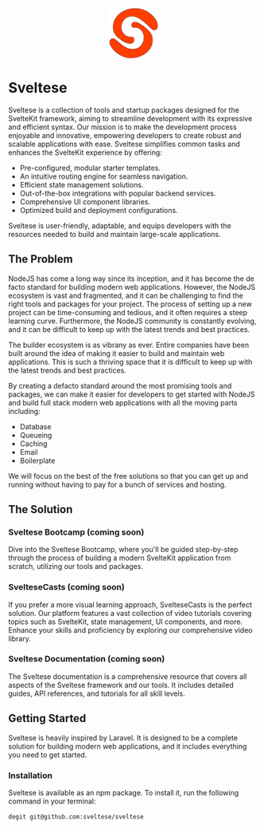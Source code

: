 <p align="center" width="100%">
    <img width="20%" src="./static/logo.svg"> 
</p>

# Sveltese

Sveltese is a collection of tools and startup packages designed for the SvelteKit framework, aiming to streamline development with its expressive and efficient syntax. Our mission is to make the development process enjoyable and innovative, empowering developers to create robust and scalable applications with ease. Sveltese simplifies common tasks and enhances the SvelteKit experience by offering:

- Pre-configured, modular starter templates.
- An intuitive routing engine for seamless navigation.
- Efficient state management solutions.
- Out-of-the-box integrations with popular backend services.
- Comprehensive UI component libraries.
- Optimized build and deployment configurations.

Sveltese is user-friendly, adaptable, and equips developers with the resources needed to build and maintain large-scale applications.

## The Problem

NodeJS has come a long way since its inception, and it has become the de facto standard for building modern web applications. However, the NodeJS ecosystem is vast and fragmented, and it can be challenging to find the right tools and packages for your project. The process of setting up a new project can be time-consuming and tedious, and it often requires a steep learning curve. Furthermore, the NodeJS community is constantly evolving, and it can be difficult to keep up with the latest trends and best practices.

The builder ecosystem is as vibrany as ever. Entire companies have been built around the idea of making it easier to build and maintain web applications. This is such a thriving space that it is difficult to keep up with the latest trends and best practices.

By creating a defacto standard around the most promising tools and packages, we can make it easier for developers to get started with NodeJS and build full stack modern web applications with all the moving parts including:

- Database
- Queueing
- Caching
- Email
- Boilerplate

We will focus on the best of the free solutions so that you can get up and running without having to pay for a bunch of services and hosting.

## The Solution



### Sveltese Bootcamp (coming soon)

Dive into the Sveltese Bootcamp, where you'll be guided step-by-step through the process of building a modern SvelteKit application from scratch, utilizing our tools and packages.

### SvelteseCasts (coming soon)

If you prefer a more visual learning approach, SvelteseCasts is the perfect solution. Our platform features a vast collection of video tutorials covering topics such as SvelteKit, state management, UI components, and more. Enhance your skills and proficiency by exploring our comprehensive video library.

### Sveltese Documentation (coming soon)

The Sveltese documentation is a comprehensive resource that covers all aspects of the Sveltese framework and our tools. It includes detailed guides, API references, and tutorials for all skill levels.

## Getting Started

Sveltese is heavily inspired by Laravel. It is designed to be a complete solution for building modern web applications, and it includes everything you need to get started.

### Installation

Sveltese is available as an npm package. To install it, run the following command in your terminal:

```bash
degit git@github.com:sveltese/sveltese

```
